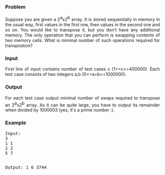<h3>Problem</h3>
<p align="justify">
Suppose you are given a 2<font style="vertical-align: super">a</font>x2<font style="vertical-align: super">b</font> array. It is stored sequentially in memory in the usual way, first values in the first row, then values in the second one and so on. You would like to transpose it, but you don't have any additional memory. The only operation that you can perform is swapping contents of two memory cells. What is minimal number of such operations required for transpostion?
</p>
<h3>Input</h3>
<p align="justify">
First line of input contains number of test cases c (1&lt;=c&lt;=400000). Each test case consists of two integers a,b (0&lt;=a+b&lt;=1000000).
</p>
<h3>Output</h3>
<p align="justify">
For each test case output minimal number of swaps required to transpose an 2<font style="vertical-align: super">a</font>x2<font style="vertical-align: super">b</font> array. As it can be quite large, you have to output its remainder when divided by 1000003 (yes, it's a prime number :).
</p>
<h3>Example</h3>
<pre>Input:
3
1 1
2 2
5 7

Output:
1
6
3744

</pre>